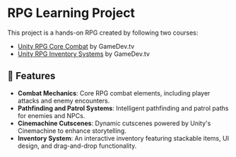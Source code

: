 # RPG Learning Project
<p>This project is a hands-on RPG created by following two courses:</p>
<ul>
  <li><a href="https://www.gamedev.tv/courses/unity-rpg-core-combat">Unity RPG Core Combat</a> by GameDev.tv</li>
  <li><a href="https://www.gamedev.tv/courses/unity-rpg-inventory">Unity RPG Inventory Systems</a> by GameDev.tv</li>
</ul>

## 🚀 Features
<ul>
  <li><strong>Combat Mechanics</strong>: Core RPG combat elements, including player attacks and enemy encounters.</li>
  <li><strong>Pathfinding and Patrol Systems</strong>: Intelligent pathfinding and patrol paths for enemies and NPCs.</li>
  <li><strong>Cinemachine Cutscenes</strong>: Dynamic cutscenes powered by Unity's Cinemachine to enhance storytelling.</li>
  <li><strong>Inventory System</strong>: An interactive inventory featuring stackable items, UI design, and drag-and-drop functionality.</li>
</ul>
